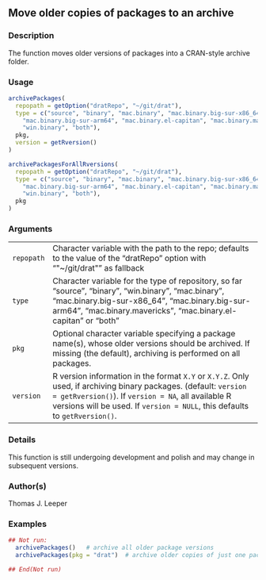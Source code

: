 
## Move older copies of packages to an archive

### Description

The function moves older versions of packages into a CRAN-style archive
folder.

### Usage

``` R
archivePackages(
  repopath = getOption("dratRepo", "~/git/drat"),
  type = c("source", "binary", "mac.binary", "mac.binary.big-sur-x86_64",
    "mac.binary.big-sur-arm64", "mac.binary.el-capitan", "mac.binary.mavericks",
    "win.binary", "both"),
  pkg,
  version = getRversion()
)

archivePackagesForAllRversions(
  repopath = getOption("dratRepo", "~/git/drat"),
  type = c("source", "binary", "mac.binary", "mac.binary.big-sur-x86_64",
    "mac.binary.big-sur-arm64", "mac.binary.el-capitan", "mac.binary.mavericks",
    "win.binary", "both"),
  pkg
)
```

### Arguments

|            |                                                                                                                                                                                                                                                       |
|------------|-------------------------------------------------------------------------------------------------------------------------------------------------------------------------------------------------------------------------------------------------------|
| `repopath` | Character variable with the path to the repo; defaults to the value of the “dratRepo” option with “"~/git/drat"” as fallback                                                                                                                          |
| `type`     | Character variable for the type of repository, so far “source”, “binary”, “win.binary”, “mac.binary”, “mac.binary.big-sur-x86_64”, “mac.binary.big-sur-arm64”, “mac.binary.mavericks”, “mac.binary.el-capitan” or “both”                              |
| `pkg`      | Optional character variable specifying a package name(s), whose older versions should be archived. If missing (the default), archiving is performed on all packages.                                                                                  |
| `version`  | R version information in the format `X.Y` or `X.Y.Z`. Only used, if archiving binary packages. (default: `version = getRversion()`). If `version = NA`, all available R versions will be used. If `version = NULL`, this defaults to `getRversion()`. |

### Details

This function is still undergoing development and polish and may change
in subsequent versions.

### Author(s)

Thomas J. Leeper

### Examples

``` R
## Not run: 
  archivePackages()   # archive all older package versions
  archivePackages(pkg = "drat")  # archive older copies of just one package

## End(Not run)
```

